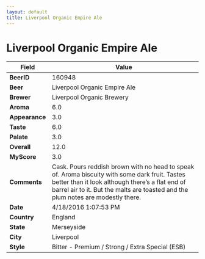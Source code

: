 ```yaml
---
layout: default
title: Liverpool Organic Empire Ale
---
```


# Liverpool Organic Empire Ale

| Field         | Value     |
|---------------|-----------|
| **BeerID** | 160948 |
| **Beer** | Liverpool Organic Empire Ale |
| **Brewer** | Liverpool Organic Brewery |
| **Aroma** | 6.0 |
| **Appearance** | 3.0 |
| **Taste** | 6.0 |
| **Palate** | 3.0 |
| **Overall** | 12.0 |
| **MyScore** | 3.0 |
| **Comments** | Cask. Pours reddish brown with no head to speak of. Aroma biscuity with some dark fruit. Tastes better than it look although there’s a flat end of barrel air to it. But the malts are toasted and the plum notes are modestly there.  |
| **Date** | 4/18/2016 1:07:53 PM |
| **Country** | England |
| **State** | Merseyside |
| **City** | Liverpool |
| **Style** | Bitter - Premium / Strong / Extra Special (ESB) |
